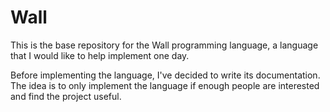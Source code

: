 # Wall

This is the base repository for the Wall programming language, a language that I would like to help implement one day.

Before implementing the language, I've decided to write its documentation.  The idea is to only implement the language if enough people are interested and find the project useful.